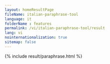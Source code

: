 ```yaml
---
layout: homeResultPage
fileName: italian-paraphrase-tool
language: it
folderName : features
permalink: /vi/italian-paraphrase-tool/result
lang: vi
nointernationalization: true
sitemap: false
---
```

{% include result/paraphrase.html %}

<script src="/js/result/paraprashing.js" data-foldername="{{page.folderName}}" data-lang="{{page.lang}}"></script>